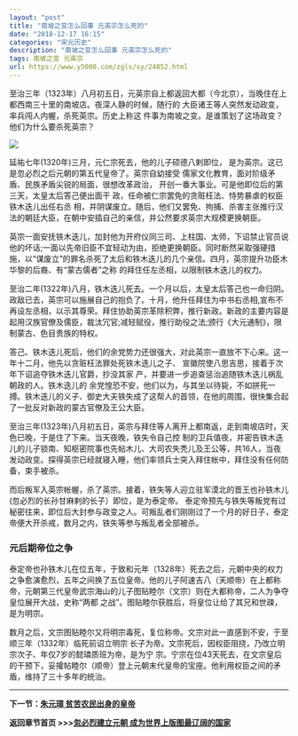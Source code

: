 ```yaml
---
layout: "post"
title: "南坡之变怎么回事 元英宗怎么死的"
date: "2018-12-17 16:15"
categories: "宋元历史"
description: "南坡之变怎么回事 元英宗怎么死的"
tags: 南坡之变 元英宗
url: https://www.y5000.com/zgls/sy/24852.html
---
```






至治三年（1323年）八月初五日，元英宗自上都返回大都（今北京），当晚住在上都西南三十里的南坡店。夜深人静的时候，随行的
大臣诸王等人突然发动政变，率兵闯人内幄，杀死英宗。历史上称这 件事为南坡之变。是谁策划了这场政变？他们为什么要杀死英宗？

![](https://img.y5000.com/uploads/allimg/170809/8-1FP91H551b6.jpg)

延祐七年(1320年)三月，元仁宗死去，他的儿子硕德八剌即位， 是为英宗。这已是忽必烈之后元朝的第五代皇帝了。英宗自幼接受
儒家文化教育，面对阶级矛盾、民族矛盾尖锐的局面，很想改革政治， 开创一番大事业。可是他即位后的第三天，太皇太后答己便出面干
政，任命被仁宗罢免的贪赃枉法、恃势暴虐的权臣铁木迭儿出任右丞
相，并阴谋废立。随后，他们又罢免、拘捕、杀害主张推行汉法的朝廷大臣，在朝中安插自己的亲信，并公然要求英宗大规模更换朝臣。

英宗一面安抚铁木迭儿，加封他为开府仪同三司、上柱国、太师，下诏禁止官员说他的坏话;一面以先帝旧臣不宜轻动为由，拒绝更换朝臣。同时断然采取强硬措施，以“谋废立”的罪名杀死了太后和铁木迭儿的几个亲信。四月，英宗提升功臣木华黎的后裔、有“蒙古儒者”之称
的拜住任左丞相，以限制铁木迭儿的权力。

至治二年(1322年)八月，铁木迭儿死去。一个月以后，太皇太后答己也一命归阴。政敌已去，英宗可以施展自己的抱负了。十月，他升任拜住为中书右丞相,宣布不再设左丞相，以示其尊荣。拜住协助英宗革除积弊，推行新政。新政的主要内容是起用汉族官僚及儒臣，裁汰冗官;减轻赋役，推行助役之法;颁行《大元通制》，限制蒙古、色目贵族的特权。

答己、铁木迭儿死后，他们的余党势力还很强大，对此英宗一直放不下心来。这一年十二月，他先以贪赃枉法罪处死铁木迭儿之子、
宣徽院使八思吉思，接着于次年下诏追夺铁木迭儿官爵，抄没其家 产，并要进一步追查惩治追随铁木迭儿祸乱朝政的人。铁木迭儿的
余党惶恐不安，他们以为，与其坐以待毙，不如拼死一搏。铁木迭儿的义子、御史大夫铁失成了这帮人的首领，在他的周围，很快集合起了一批反对新政的蒙古官僚及王公大臣。

至治三年(1323年)八月初五日，英宗与拜住等人离开上都南返，走到南坡店时，天色已晚，于是住了下来。当天夜晚，铁失令自己控
制的卫兵值夜，并密告铁木迭儿的儿子锁南、知枢密院事也先帖木儿、大司农失秃儿及王公等，共16人，当夜发动政变。探得英宗已经就寝入睡，他们率领兵士突入拜住帐中，拜住没有任何防备，束手被杀。

而后叛军入英宗帐幄，杀了英宗。接着，铁失等人迎立驻军漠北的晋王也孙铁木儿(忽必烈的长孙甘麻剌的长子）即位，是为泰定帝。
泰定帝预先与铁失等叛党有过秘密往来，即位后大封参与政变之人。可叛乱者们刚刚过了一个月的好日子，泰定帝便大开杀戒，数月之内，铁失等参与叛乱者全部被杀。

###  元后期帝位之争

泰定帝也孙铁木儿在位五年，于致和元年（1328年）死去之后，元朝中央的权力之争愈演愈烈，五年之间换了五位皇帝。他的儿子阿速吉八（天顺帝）在上都称帝，元朝第三代皇帝武宗海山的儿子图贴睦尔（文宗）则在大都称帝，二人为争夺皇位展开大战，史称“两都
之战”。图贴睦尔获胜后，将皇位让给了其兄和世疎，是为明宗。

数月之后，文宗图贴睦尔又将明宗毒死，复位称帝。文宗对此一直感到不安，于至顺三年（1332年）临死前诏立明宗
长子为帝。文宗死后，因权臣阻挠，乃改立明宗次子、年仅7岁的懿璘质班为帝，是为宁
宗。宁宗在位43天死去，在文宗皇后的干预下，妥攉帖睦尔（顺帝）登上元朝末代皇帝的宝座。他利用权臣之间的矛盾，维持了三十多年的统治。

* * *

**下一节：[朱元璋 贫苦农民出身的皇帝](https://www.y5000.com/zgls/sy/24856.html)**

**返回章节首页 >>>[忽必烈建立元朝
成为世界上版图最辽阔的国家](https://www.y5000.com/zgls/sy/24929.html)**
